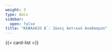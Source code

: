 ```yaml
---
weight: 3
type: docs
sidebar:
  open: false
title: "ΚΕΦΑΛΑΙΟ Β΄: Ζώνες Αστικού Αναδασμού"
---
```


{{< card-list >}}
